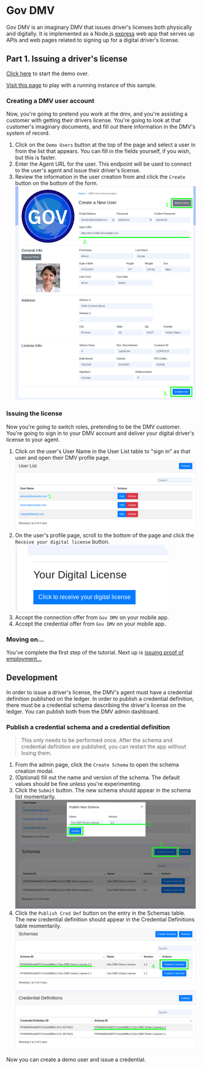 # Gov DMV

Gov DMV is an imaginary DMV that issues driver's licenses both physically and digitally.  It is implemented as a Node.js
[express](https://expressjs.com/) web app that serves up APIs and web pages related to signing up for a digital driver's
license.

## Part 1. Issuing a driver's license

[Click here](../README.md#passwordless-authentication-demo) to start the demo over.

[Visit this page](https://gov-dmv.credimi-dev.us-south.containers.appdomain.cloud) to play with a running instance of this sample.

### Creating a DMV user account

Now, you're going to pretend you work at the dmv, and you're assisting a customer with getting their drivers license.
You're going to look at that customer's imaginary documents, and fill out there information in the DMV's system of
record.

1. Click on the `Demo Users` button at the top of the page and select a user in from the list that appears.  You can
fill in the fields yourself, if you wish, but this is faster.
2. Enter the Agent URL for the user.  This endpoint will be used to connect to the user's agent and issue their driver's
license.
3. Review the information in the user creation from and click the `Create` button on the bottom of the form.
  ![create_user.png](docs/create_user.png)
    
### Issuing the license

Now you're going to switch roles, pretending to be the DMV customer.  You're going to sign in to your DMV account and
deliver your digital driver's license to your agent.

1. Click on the user's User Name in the User List table to "sign in" as that user and open their DMV profile page.
  ![open_profile.png](docs/open_profile.png)
2. On the user's profile page, scroll to the bottom of the page and click the `Receive your digital license` button.
  ![issue_credential.png](docs/issue_credential.png)
3. Accept the connection offer from `Gov DMV` on your mobile app.
4. Accept the credential offer from `Gov DMV` on your mobile app.

### Moving on...

You've complete the first step of the tutorial.  Next up is [issuing proof of employment...](../ibm-hr/README.md#part-2-issuing-proof-of-employment)

## Development

In order to issue a driver's license, the DMV's agent must have a credential definition published on the ledger.  In
order to publish a credential definition, there must be a credential schema describing the driver's license on the
ledger.  You can publish both from the DMV admin dashboard.

### Publish a credential schema and a credential definition

> This only needs to be performed once. After the schema and credential definition are published, you can restart the
app without losing them.

1. From the admin page, click the `Create Schema` to open the schema creation modal.
2. (Optional) fill out the name and version of the schema.  The default values should be fine unless you're experimenting.
3. Click the `Submit` button.  The new schema should appear in the schema list momentarily.
  ![setup1.png](docs/setup1.png)
4. Click the `Publish Cred Def` button on the entry in the Schemas table. The new credential definition should appear in
the Credential Definitions table momentarily.
  ![setup2.png](docs/setup2.png)

Now you can create a demo user and issue a credential.